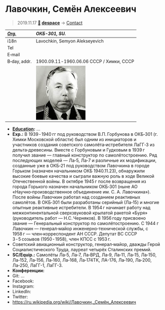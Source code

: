 # Лавочкин, Семён Алексеевич
> 2019.11.17 **[🚀](../index/index.md) [despace](index.md)** → [Contact](contact.md)

|*[Org.](contact.md)*|*ОКБ-301, SU.*|
|:--|:--|
|i18n| Lavochkin, Semyon Alekseyevich |
|Tel| |
|E‑mail| |
|B‑day, addr.| 1900.09.11 ‑ 1960.06.06 СССР / Химки, СССР |
|| [![](f/contact/l/lavochkin_001_photo_thumb.jpg)](f/contact/l/lavochkin_001_photo.jpg) |

   - **[Education](edu.md):** …
   - **Exp.:** В 1939 ‑ 1940 гг под руководством В.П. Горбунова в ОКБ‑301 (г. Химки Московской области) был одним из инициаторов и участников создания советского самолёта‑истребителя ЛаГГ‑3 из дельта‑древесины. Вместе с Горбуновым и Гудковым в 1939 г получил звание — главный конструктор по самолётостроению. Ряд последующих моделей — Ла‑5, Ла‑7 и различные их модификации, созданные уже в ОКБ‑21 под руководством Лавочкина в городе Горьком (назначен начальником ОКБ 1940.11.23), обнаружили высокие боевые качества и сыграли важную роль в ходе Великой Отечественной войны. В октябре 1945 г после возвращения из города Горького назначен начальником ОКБ‑301 (ныне АО «Научно‑производственное объединение им. С. А. Лавочкина»). После войны Лавочкин работал над созданием реактивных самолётов. В ОКБ‑301 были разработаны серийный (Ла‑15) и многие опытные реактивные истребители. В 1954 г начинает работу над межконтинентальной сверхзвуковой крылатой ракетой «Буря» (руководитель работ — Н.С. Черняков). В 1956 году присвоено звание — Генеральный конструктор по самолётостроению. С 1944 г Лавочкин — генерал‑майор инженерно‑технической службы, с 1958 г — член‑корреспондент АН СССР. Депутат ВС СССР 3 ‑ 5 созывов (1950 ‑ 1958), член КПСС с 1953 г.
   - Советский авиационный конструктор, генерал‑майор, дважды Герой Социалистического Труда, лауреат четырёх Сталинских премий.
   - **SC/Equip.:** Самолёты Ла‑5, Ла‑7, Ла‑ВРД, Ла‑9, Ла‑11, Ла‑15, Ла‑150, Ла‑152, Ла‑156, Ла‑160, Ла‑168, Ла‑174ТК, ЛА-176, Ла‑190, Ла‑200, Ла‑250, ЛаГГ-1, ЛаГГ-3.
   - **Конференции:**
   - Git: …
   - Facebook:
   - Instagram:
   - LinkedIn:
   - Twitter:
   - <https://ru.wikipedia.org/wiki/Лавочкин,_Семён_Алексеевич>
